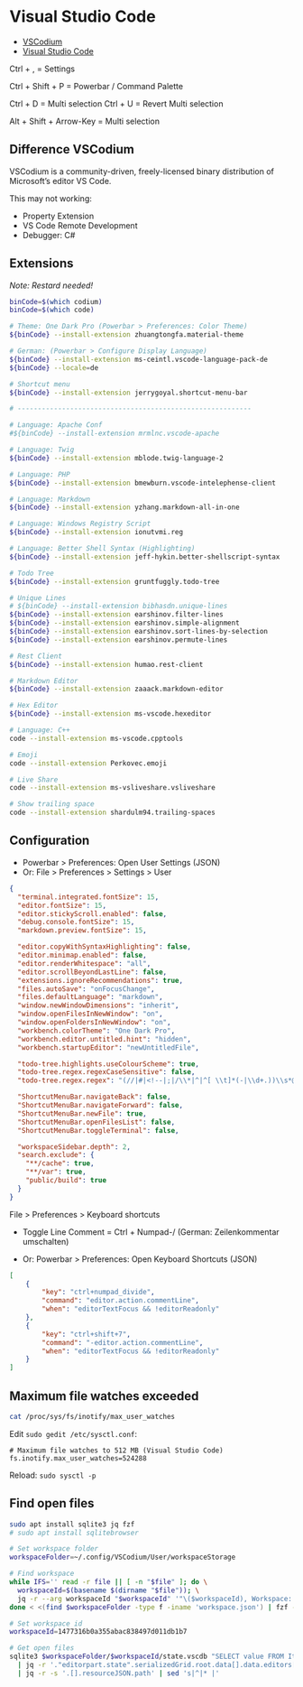 # Visual Studio Code

* [VSCodium](https://vscodium.com/)
* [Visual Studio Code](https://code.visualstudio.com/)

Ctrl + , = Settings

Ctrl + Shift + P = Powerbar / Command Palette

Ctrl + D = Multi selection
Ctrl + U = Revert Multi selection

Alt + Shift + Arrow-Key = Multi selection

## Difference VSCodium

VSCodium is a community-driven, freely-licensed binary distribution of Microsoft’s editor VS Code.

This may not working:

* Property Extension
* VS Code Remote Development
* Debugger: C#

## Extensions

*Note: Restard needed!*

```bash
binCode=$(which codium)
binCode=$(which code)

# Theme: One Dark Pro (Powerbar > Preferences: Color Theme)
${binCode} --install-extension zhuangtongfa.material-theme

# German: (Powerbar > Configure Display Language)
${binCode} --install-extension ms-ceintl.vscode-language-pack-de
${binCode} --locale=de

# Shortcut menu
${binCode} --install-extension jerrygoyal.shortcut-menu-bar

# ----------------------------------------------------------

# Language: Apache Conf
#${binCode} --install-extension mrmlnc.vscode-apache

# Language: Twig
${binCode} --install-extension mblode.twig-language-2

# Language: PHP
${binCode} --install-extension bmewburn.vscode-intelephense-client

# Language: Markdown
${binCode} --install-extension yzhang.markdown-all-in-one

# Language: Windows Registry Script
${binCode} --install-extension ionutvmi.reg

# Language: Better Shell Syntax (Highlighting)
${binCode} --install-extension jeff-hykin.better-shellscript-syntax

# Todo Tree
${binCode} --install-extension gruntfuggly.todo-tree

# Unique Lines
# ${binCode} --install-extension bibhasdn.unique-lines
${binCode} --install-extension earshinov.filter-lines
${binCode} --install-extension earshinov.simple-alignment
${binCode} --install-extension earshinov.sort-lines-by-selection
${binCode} --install-extension earshinov.permute-lines

# Rest Client
${binCode} --install-extension humao.rest-client

# Markdown Editor
${binCode} --install-extension zaaack.markdown-editor

# Hex Editor
${binCode} --install-extension ms-vscode.hexeditor

# Language: C++
code --install-extension ms-vscode.cpptools

# Emoji
code --install-extension Perkovec.emoji

# Live Share
code --install-extension ms-vsliveshare.vsliveshare

# Show trailing space
code --install-extension shardulm94.trailing-spaces
```

## Configuration

* Powerbar > Preferences: Open User Settings (JSON)
* Or: File > Preferences > Settings > User

```json
{
  "terminal.integrated.fontSize": 15,
  "editor.fontSize": 15,
  "editor.stickyScroll.enabled": false,
  "debug.console.fontSize": 15,
  "markdown.preview.fontSize": 15,

  "editor.copyWithSyntaxHighlighting": false,
  "editor.minimap.enabled": false,
  "editor.renderWhitespace": "all",
  "editor.scrollBeyondLastLine": false,
  "extensions.ignoreRecommendations": true,
  "files.autoSave": "onFocusChange",
  "files.defaultLanguage": "markdown",
  "window.newWindowDimensions": "inherit",
  "window.openFilesInNewWindow": "on",
  "window.openFoldersInNewWindow": "on",
  "workbench.colorTheme": "One Dark Pro",
  "workbench.editor.untitled.hint": "hidden",
  "workbench.startupEditor": "newUntitledFile",

  "todo-tree.highlights.useColourScheme": true,
  "todo-tree.regex.regexCaseSensitive": false,
  "todo-tree.regex.regex": "(//|#|<!--|;|/\\*|^|^[ \\t]*(-|\\d+.))\\s*@?($TAGS)",

  "ShortcutMenuBar.navigateBack": false,
  "ShortcutMenuBar.navigateForward": false,
  "ShortcutMenuBar.newFile": true,
  "ShortcutMenuBar.openFilesList": false,
  "ShortcutMenuBar.toggleTerminal": false,

  "workspaceSidebar.depth": 2,
  "search.exclude": {
    "**/cache": true,
    "**/var": true,
    "public/build": true
  }
}
```

File > Preferences > Keyboard shortcuts

* Toggle Line Comment = Ctrl + Numpad-/ (German: Zeilenkommentar umschalten)

* Or: Powerbar > Preferences: Open Keyboard Shortcuts (JSON)

```json
[
    {
        "key": "ctrl+numpad_divide",
        "command": "editor.action.commentLine",
        "when": "editorTextFocus && !editorReadonly"
    },
    {
        "key": "ctrl+shift+7",
        "command": "-editor.action.commentLine",
        "when": "editorTextFocus && !editorReadonly"
    }
]
```

## Maximum file watches exceeded

```bash
cat /proc/sys/fs/inotify/max_user_watches
```

Edit `sudo gedit /etc/sysctl.conf`:

```text
# Maximum file watches to 512 MB (Visual Studio Code)
fs.inotify.max_user_watches=524288
```

Reload: `sudo sysctl -p`

## Find open files

```bash
sudo apt install sqlite3 jq fzf
# sudo apt install sqlitebrowser

# Set workspace folder
workspaceFolder=~/.config/VSCodium/User/workspaceStorage

# Find workspace
while IFS='' read -r file || [ -n "$file" ]; do \
  workspaceId=$(basename $(dirname "$file")); \
  jq -r --arg workspaceId "$workspaceId" '"\($workspaceId), Workspace: \(.workspace), Folder: \(.folder)"' "$file"; \
done < <(find $workspaceFolder -type f -iname 'workspace.json') | fzf -m

# Set workspace id
workspaceId=1477316b0a355abac838497d011db1b7

# Get open files
sqlite3 $workspaceFolder/$workspaceId/state.vscdb "SELECT value FROM ItemTable WHERE key = 'memento/workbench.parts.editor';" \
  | jq -r '."editorpart.state".serializedGrid.root.data[].data.editors[].value' \
  | jq -r -s '.[].resourceJSON.path' | sed 's|^|* |'
```
